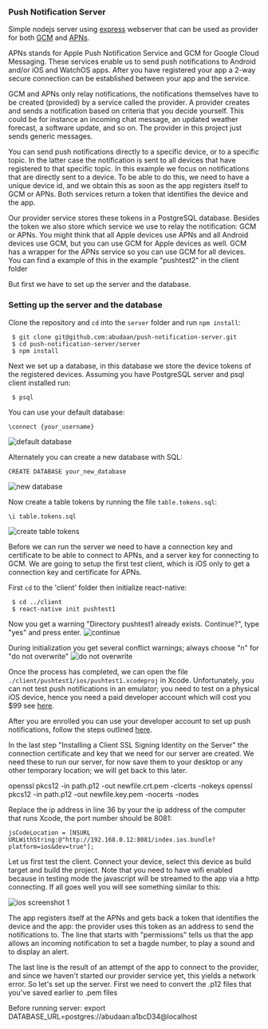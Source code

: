 ### Push Notification Server

Simple nodejs server using [express](http://expressjs.com/) webserver that can be used as provider for both [GCM](https://developers.google.com/cloud-messaging/) and [APNs](https://developer.apple.com/library/ios/documentation/NetworkingInternet/Conceptual/RemoteNotificationsPG/Chapters/ApplePushService.html).

APNs stands for Apple Push Notification Service and GCM for Google Cloud Messaging. These services enable us to send push notifications to Android and/or iOS and WatchOS apps. After you have registered your app a 2-way secure connection can be established between your app and the service.

GCM and APNs only relay notifications, the notifications themselves have to be created (provided) by a service called the provider. A provider creates and sends a notification based on criteria that you decide yourself. This could be for instance an incoming chat message, an updated weather forecast, a software update, and so on. The provider in this project just sends generic messages.

You can send push notifications directly to a specific device, or to a specific topic. In the latter case the notification is sent to all devices that have registered to that specific topic. In this example we focus on notifications that are directly sent to a device. To be able to do this, we need to have a unique device id, and we obtain this as soon as the app registers itself to GCM or APNs. Both services return a token that identifies the device and the app.

Our provider service stores these tokens in a PostgreSQL database. Besides the token we also store which service we use to relay the notification: GCM or APNs. You might think that all Apple devices use APNs and all Android devices use GCM, but you can use GCM for Apple devices as well. GCM has a wrapper for the APNs service so you can use GCM for all devices. You can find a example of this in the example "pushtest2" in the client folder

But first we have to set up the server and the database.



### Setting up the server and the database

Clone the repository and `cd` into the `server` folder and run `npm install`:

```
 $ git clone git@github.com:abudaan/push-notification-server.git
 $ cd push-notification-server/server
 $ npm install
```



Next we set up a database, in this database we store the device tokens of the registered devices. Assuming you have PostgreSQL server and psql client installed run:

```
 $ psql
```

You can use your default database:

```\connect {your_username}```

![default database](./readme-images/psql-1.jpg "default database")


Alternately you can create a new database with SQL:

```CREATE DATABASE your_new_database```

![new database](./readme-images/psql-2.jpg "new database")


Now create a table tokens by running the file `table.tokens.sql`:

```\i table.tokens.sql```

![create table tokens](./readme-images/psql-3.jpg "create table tokens")


Before we can run the server we need to have a connection key and certificate to be able to connect to APNs, and a server key for connecting to GCM. We are going to setup the first test client, which is iOS only to get a connection key and certificate for APNs.

First ```cd``` to the 'client' folder then initialize react-native:

```
 $ cd ../client
 $ react-native init pushtest1
```

Now you get a warning "Directory pushtest1 already exists. Continue?", type "yes" and press enter.
![continue](./readme-images/react-native-init-1.jpg "continue")

During initialization you get several conflict warnings; always choose "n" for "do not overwrite"
![do not overwrite](./readme-images/react-native-init-conflict.jpg "do not overwrite")

Once the process has completed, we can open the file `./client/pushtest1/ios/pushtest1.xcodeproj` in Xcode. Unfortunately, you can not test push notifications in an emulator; you need to test on a physical iOS device, hence you need a paid developer account which will cost you $99 see [here](https://developer.apple.com/programs/how-it-works/).

After you are enrolled you can use your developer account to set up push notifications, follow the steps outlined [here](https://developer.apple.com/library/ios/documentation/IDEs/Conceptual/AppDistributionGuide/AddingCapabilities/AddingCapabilities.html#//apple_ref/doc/uid/TP40012582-CH26-SW6).

In the last step "Installing a Client SSL Signing Identity on the Server" the connection certificate and key that we need for our server are created. We need these to run our server, for now save them to your desktop or any other temporary location; we will get back to this later.

openssl pkcs12 -in path.p12 -out newfile.crt.pem -clcerts -nokeys
openssl pkcs12 -in path.p12 -out newfile.key.pem -nocerts -nodes


Replace the ip address in line 36 by your the ip address of the computer that runs Xcode, the port number should be 8081:
```
jsCodeLocation = [NSURL URLWithString:@"http://192.168.0.12:8081/index.ios.bundle?platform=ios&dev=true"];
```

Let us first test the client. Connect your device, select this device as build target and build the project. Note that you need to have wifi enabled because in testing mode the javascript will be streamed to the app via a http connecting. If all goes well you will see something similar to this:

![ios screenshot 1](./readme-images/ios-screenshot-1-small.jpg "ios screenshot 1")

The app registers itself at the APNs and gets back a token that identifies the device and the app: the provider uses this token as an address to send the notifications to. The line that starts with "permissions" tells us that the app allows an incoming notification to set a bagde number, to play a sound and to display an alert.

The last line is the result of an attempt of the app to connect to the provider, and since we haven't started our provider service yet, this yields a network error. So let's set up the server. First we need to convert the .p12 files that you've saved earlier to .pem files




Before running server:
export DATABASE_URL=postgres://abudaan:a1bcD34@localhost


